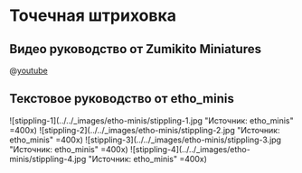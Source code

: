 # Точечная штриховка

## Видео руководство от Zumikito Miniatures

@[youtube](https://youtu.be/Y0z5DHADF4M?si=VAWtm5hfo50q12CA)

## Текстовое руководство от etho_minis

![stippling-1](../../_images/etho-minis/stippling-1.jpg "Источник: etho_minis" =400x)
![stippling-2](../../_images/etho-minis/stippling-2.jpg "Источник: etho_minis" =400x)
![stippling-3](../../_images/etho-minis/stippling-3.jpg "Источник: etho_minis" =400x)
![stippling-4](../../_images/etho-minis/stippling-4.jpg "Источник: etho_minis" =400x)
